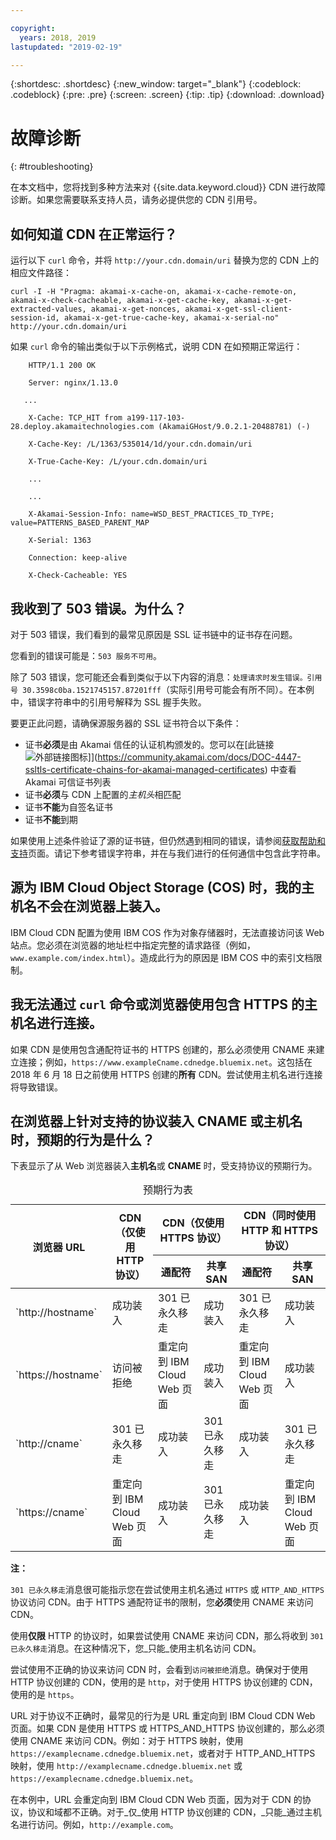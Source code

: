 ```yaml
---

copyright:
  years: 2018, 2019
lastupdated: "2019-02-19"

---
```


{:shortdesc: .shortdesc}
{:new_window: target="_blank"}
{:codeblock: .codeblock}
{:pre: .pre}
{:screen: .screen}
{:tip: .tip}
{:download: .download}

# 故障诊断
{: #troubleshooting}

在本文档中，您将找到多种方法来对 {{site.data.keyword.cloud}} CDN 进行故障诊断。如果您需要联系支持人员，请务必提供您的 CDN 引用号。

## 如何知道 CDN 在正常运行？
运行以下 `curl` 命令，并将 `http://your.cdn.domain/uri` 替换为您的 CDN 上的相应文件路径：

`curl -I -H "Pragma: akamai-x-cache-on, akamai-x-cache-remote-on, akamai-x-check-cacheable, akamai-x-get-cache-key, akamai-x-get-extracted-values, akamai-x-get-nonces, akamai-x-get-ssl-client-session-id, akamai-x-get-true-cache-key, akamai-x-serial-no" http://your.cdn.domain/uri`

如果 `curl` 命令的输出类似于以下示例格式，说明 CDN 在如预期正常运行：

```
    HTTP/1.1 200 OK

    Server: nginx/1.13.0

   ...

    X-Cache: TCP_HIT from a199-117-103-28.deploy.akamaitechnologies.com (AkamaiGHost/9.0.2.1-20488781) (-)

    X-Cache-Key: /L/1363/535014/1d/your.cdn.domain/uri

    X-True-Cache-Key: /L/your.cdn.domain/uri

    ...

    ...

    X-Akamai-Session-Info: name=WSD_BEST_PRACTICES_TD_TYPE; value=PATTERNS_BASED_PARENT_MAP

    X-Serial: 1363

    Connection: keep-alive

    X-Check-Cacheable: YES
```

## 我收到了 503 错误。为什么？

对于 503 错误，我们看到的最常见原因是 SSL 证书链中的证书存在问题。

您看到的错误可能是：`503 服务不可用`。  

除了 503 错误，您可能还会看到类似于以下内容的消息：`处理请求时发生错误。引用号 30.3598c0ba.1521745157.87201fff`（实际引用号可能会有所不同）。在本例中，错误字符串中的引用号解释为 SSL 握手失败。

要更正此问题，请确保源服务器的 SSL 证书符合以下条件：
  * 证书**必须**是由 Akamai 信任的认证机构颁发的。您可以在[此链接 ![外部链接图标](../../icons/launch-glyph.svg "外部链接图标")]](https://community.akamai.com/docs/DOC-4447-ssltls-certificate-chains-for-akamai-managed-certificates) 中查看 Akamai 可信证书列表
  * 证书**必须**与 CDN 上配置的*主机头*相匹配
  * 证书**不能**为自签名证书
  * 证书**不能**到期

如果使用上述条件验证了源的证书链，但仍然遇到相同的错误，请参阅[获取帮助和支持](/docs/infrastructure/CDN/getting-help.html#gettinghelp)页面。请记下参考错误字符串，并在与我们进行的任何通信中包含此字符串。

## 源为 IBM Cloud Object Storage (COS) 时，我的主机名不会在浏览器上装入。

IBM Cloud CDN 配置为使用 IBM COS 作为对象存储器时，无法直接访问该 Web 站点。您必须在浏览器的地址栏中指定完整的请求路径（例如，`www.example.com/index.html`）。造成此行为的原因是 IBM COS 中的索引文档限制。

## 我无法通过 `curl` 命令或浏览器使用包含 HTTPS 的主机名进行连接。

如果 CDN 是使用包含通配符证书的 HTTPS 创建的，那么必须使用 CNAME 来建立连接；例如，`https://www.exampleCname.cdnedge.bluemix.net`。这包括在 2018 年 6 月 18 日之前使用 HTTPS 创建的**所有** CDN。尝试使用主机名进行连接将导致错误。

## 在浏览器上针对支持的协议装入 CNAME 或主机名时，预期的行为是什么？

下表显示了从 Web 浏览器装入**主机名**或 **CNAME** 时，受支持协议的预期行为。

<table>
<caption caption-side=“top”>预期行为表</caption>
<thead>
<tr>
<th rowspan=2 scope="col">浏览器 URL</th>
<th rowspan=2 scope="col">CDN（仅使用 HTTP 协议）</th>
<th colspan=2 scope="col">CDN（仅使用 HTTPS 协议）</th>
<th colspan=2 scope="col">CDN（同时使用 HTTP 和 HTTPS 协议）</th>
</tr>
<tr>
<th scope="col"> 通配符</th>
<th scope="col"> 共享 SAN</th>
<th scope="col"> 通配符</th>
<th scope="col"> 共享 SAN</th>
</tr>
</thead>
<tbody>
<tr>
<td> `http://hostname` </td>
<td> 成功装入</td>
<td> 301 已永久移走</td>
<td> 成功装入</td>
<td> 301 已永久移走</td>
<td> 成功装入</td>
</tr>
<tr>
<td> `https://hostname`</td>
<td> 访问被拒绝</td>
<td> 重定向到 IBM Cloud Web 页面</td>
<td> 成功装入</td>
<td> 重定向到 IBM Cloud Web 页面</td>
<td> 成功装入</td>
</tr>
<tr>
		<td> `http://cname` </td>
		<td> 301 已永久移走</td>
		<td> 成功装入</td>
		<td> 301 已永久移走</td>
		<td> 成功装入</td>
		<td> 301 已永久移走</td>
</tr>
<tr>
		<td> `https://cname` </td>
		<td> 重定向到 IBM Cloud Web 页面</td>
		<td> 成功装入</td>
		<td> 301 已永久移走</td>
		<td> 成功装入</td>
		<td> 重定向到 IBM Cloud Web 页面</td>
</tr>
</tbody>
</table>

**注：**

`301 已永久移走`消息很可能指示您在尝试使用主机名通过 `HTTPS` 或 `HTTP_AND_HTTPS` 协议访问 CDN。由于 HTTPS 通配符证书的限制，您**必须**使用 CNAME 来访问 CDN。

使用**仅限** HTTP 的协议时，如果尝试使用 CNAME 来访问 CDN，那么将收到 `301 已永久移走`消息。在这种情况下，您_只能_使用主机名访问 CDN。

尝试使用不正确的协议来访问 CDN 时，会看到`访问被拒绝`消息。确保对于使用 HTTP 协议创建的 CDN，使用的是 `http`，对于使用 HTTPS 协议创建的 CDN，使用的是 `https`。

URL 对于协议不正确时，最常见的行为是 URL 重定向到 IBM Cloud CDN Web 页面。如果 CDN 是使用 HTTPS 或 HTTPS_AND_HTTPS 协议创建的，那么必须使用 CNAME 来访问 CDN。例如：对于 HTTPS 映射，使用 `https://examplecname.cdnedge.bluemix.net`，或者对于 HTTP_AND_HTTPS 映射，使用 `http://examplecname.cdnedge.bluemix.net` 或 `https://examplecname.cdnedge.bluemix.net`。

在本例中，URL 会重定向到 IBM Cloud CDN Web 页面，因为对于 CDN 的协议，协议和域都不正确。对于_仅_使用 HTTP 协议创建的 CDN，_只能_通过主机名进行访问。例如，`http://example.com`。
